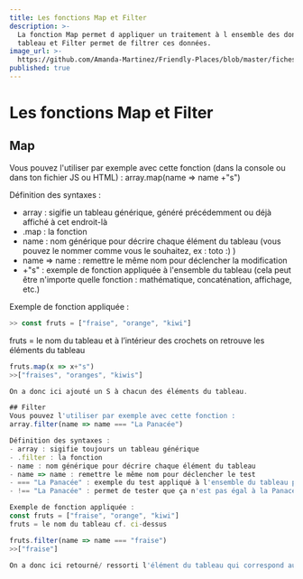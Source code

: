```yaml
---
title: Les fonctions Map et Filter
description: >-
  La fonction Map permet d appliquer un traitement à l ensemble des données d un
  tableau et Filter permet de filtrer ces données.
image_url: >-
  https://github.com/Amanda-Martinez/Friendly-Places/blob/master/fiches/img/tableaux-objets.jpg?raw=true
published: true
---
```

# Les fonctions Map et Filter

## Map
Vous pouvez l'utiliser par exemple avec cette fonction (dans la console ou dans ton fichier JS ou HTML) : 
array.map(name => name +"s")

Définition des syntaxes : 
- array : sigifie un tableau générique, généré précédemment ou déjà affiché à cet endroit-là
- .map : la fonction
- name : nom générique pour décrire chaque élément du tableau (vous pouvez le nommer comme vous le souhaitez, ex : toto :) )
- name => name : remettre le même nom pour déclencher la modification 
- +"s" : exemple de fonction appliquée à l'ensemble du tableau (cela peut être n'importe quelle fonction : mathématique, concaténation, affichage, etc.)

Exemple de fonction appliquée : 
```javascript
>> const fruts = ["fraise", "orange", "kiwi"]
```
fruts = le nom du tableau et à l’intérieur des crochets on retrouve les éléments du tableau

```javascript
fruts.map(x => x+"s")
>>["fraises", "oranges", "kiwis"]

On a donc ici ajouté un S à chacun des éléments du tableau.

## Filter
Vous pouvez l'utiliser par exemple avec cette fonction : 
array.filter(name => name === "La Panacée")

Définition des syntaxes : 
- array : sigifie toujours un tableau générique
- .filter : la fonction
- name : nom générique pour décrire chaque élément du tableau
- name => name : remettre le même nom pour déclencher le test 
- === "La Panacée" : exemple du test appliqué à l'ensemble du tableau pour ressortir le ou les éléments nommés "La Panacée"
- !== "La Panacée" : permet de tester que ça n'est pas égal à la Panacée 

Exemple de fonction appliquée : 
const fruts = ["fraise", "orange", "kiwi"]
fruts = le nom du tableau cf. ci-dessus

fruts.filter(name => name === "fraise")
>>["fraise"]

On a donc ici retourné/ ressorti l'élément du tableau qui correspond au nom "fraise", au test logique.



